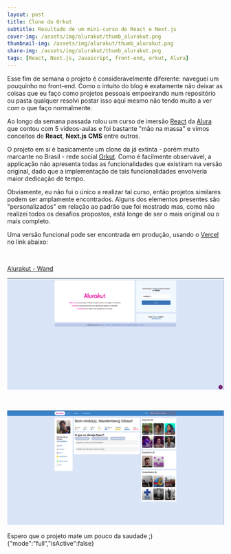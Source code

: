 ```yaml
---
layout: post
title: Clone do Orkut
subtitle: Resultado de um mini-curso de React e Next.js
cover-img: /assets/img/alurakut/thumb_alurakut.png
thumbnail-img: /assets/img/alurakut/thumb_alurakut.png
share-img: /assets/img/alurakut/thumb_alurakut.png
tags: [React, Next.js, Javascript, front-end, orkut, Alura]
---
```


Esse fim de semana o projeto é consideravelmente diferente: naveguei um pouquinho no front-end. Como o intuito do blog é exatamente não deixar as coisas que eu faço como projetos pessoais empoeirando num repositório ou pasta qualquer resolvi postar isso aqui mesmo não tendo muito a ver com o que faço normalmente.

Ao longo da semana passada rolou um curso de imersão [React](https://pt-br.reactjs.org/) da [Alura](https://www.alura.com.br/) que contou com 5 videos-aulas e foi bastante "mão na massa" e vimos conceitos de **React**, **Next.js** **CMS** entre outros.


O projeto em si é basicamente um clone da já extinta - porém muito marcante no Brasil - rede social [Orkut](https://pt.wikipedia.org/wiki/Orkut). Como é facilmente observável, a applicação não apresenta todas as funcionalidades que existiram na versão original, dado que a implementação de tais funcionalidades envolveria maior dedicação de tempo.

Obviamente, eu não fui o único a realizar tal curso, então projetos similares podem ser amplamente encontrados. Alguns dos elementos presentes são "personalizados" em relação ao padrão que foi mostrado mas, como não realizei todos os desafios propostos, está longe de ser o mais original ou o mais completo.

Uma versão funcional pode ser encontrada em produção, usando o [Vercel](https://vercel.com) no link abaixo: 

<br>

  [Alurakut - Wand](https://alurakut-mocha-one.vercel.app/) 
  
  

![login](/assets/img/alurakut/login.png "página de login")

<br>

![home](/assets/img/alurakut/home.png "página principal")


Espero que o projeto mate um pouco da saudade ;)
{"mode":"full","isActive":false}